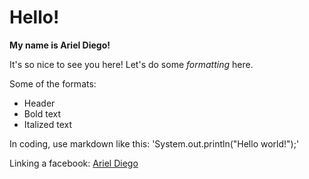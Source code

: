 # Hello!
**My name is Ariel Diego!**

It's so nice to see you here! Let's do some *formatting* here.

Some of the formats:
* Header
* Bold text
* Italized text

In coding, use markdown like this: 'System.out.println("Hello world!");'

Linking a facebook:
[Ariel Diego](https://www.facebook.com/ariel.diego.7/)
